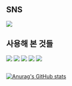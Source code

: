 <!--![header](https://capsule-render.vercel.app/api?type=waving&text=백엔드%20개발자가%20되고싶은%20대학생입니다.&fontSize=30&fontAlign=70&fontColor=F6F6F6&fontAlignY=30&color=gradient&height=165)-->
<!--
**seongmiin00/seongmiin00** is a ✨ _special_ ✨ repository because its `README.md` (this file) appears on your GitHub profile.

Here are some ideas to get you started:

- 🔭 I’m currently working on ...
- 🌱 I’m currently learning ...
- 👯 I’m looking to collaborate on ...
- 🤔 I’m looking for help with ...
- 💬 Ask me about ...
- 📫 How to reach me: ...
- 😄 Pronouns: ...
- ⚡ Fun fact: ...
-->
## SNS
<a href="https://mail.google.com/mail/?view=cm&amp;fs=1&amp;to=cor2580@gmail.com" target="_blank"><img src="https://img.shields.io/badge/cor2580@gmail.com-EA4335?style=for-the-badge&logo=gmail&logoColor=ffffff"/></a>
## 사용해 본 것들
<img src="https://img.shields.io/badge/JAVA-007396?style=for-the-badge&logo=java&logoColor=white"> <img src="https://img.shields.io/badge/MySQL-4479A1?style=for-the-badge&logo=MySQL&logoColor=white"> 
<img src="https://img.shields.io/badge/Python-3776AB?style=for-the-badge&logo=Python&logoColor=white">
<img src="https://img.shields.io/badge/Spring-6DB33F?style=for-the-badge&logo=Spring%20IDE&logoColor=white">
<img src="https://img.shields.io/badge/springsecurity-6DB33F?style=for-the-badge&logo=springsecurity&logoColor=white">
## 
[![Anurag's GitHub stats](https://github-readme-stats.vercel.app/api?username=seongmiin00&theme=noctis_minimus&show_icons=true&hide_rank=true&hide=stars,contribs)](https://github.com/anuraghazra/github-readme-stats)
